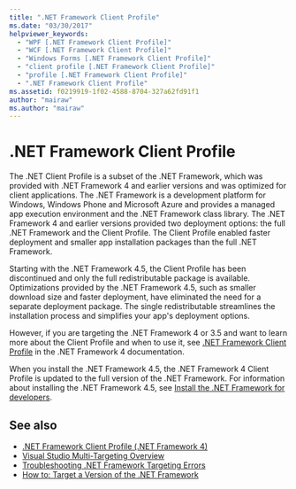 ```yaml
---
title: ".NET Framework Client Profile"
ms.date: "03/30/2017"
helpviewer_keywords: 
  - "WPF [.NET Framework Client Profile]"
  - "WCF [.NET Framework Client Profile]"
  - "Windows Forms [.NET Framework Client Profile]"
  - "client profile [.NET Framework Client Profile]"
  - "profile [.NET Framework Client Profile]"
  - ".NET Framework Client Profile"
ms.assetid: f0219919-1f02-4588-8704-327a62fd91f1
author: "mairaw"
ms.author: "mairaw"
---
```

# .NET Framework Client Profile
The .NET Client Profile is a subset of the .NET Framework, which was provided with .NET Framework 4 and earlier versions and was optimized for client applications. The .NET Framework is a development platform for Windows, Windows Phone and Microsoft Azure and provides a managed app execution environment and the .NET Framework class library. The .NET Framework 4 and earlier versions provided two deployment options: the full .NET Framework and the Client Profile. The Client Profile enabled faster deployment and smaller app installation packages than the full .NET Framework.  
  
 Starting with the .NET Framework 4.5, the Client Profile has been discontinued and only the full redistributable package is available. Optimizations provided by the .NET Framework 4.5, such as smaller download size and faster deployment, have eliminated the need for a separate deployment package. The single redistributable streamlines the installation process and simplifies your app's deployment options.  
  
 However, if you are targeting the .NET Framework 4 or 3.5 and want to learn more about the Client Profile and when to use it, see [.NET Framework Client Profile](https://docs.microsoft.com/previous-versions/dotnet/netframework-4.0/cc656912%28v=vs.100%29) in the .NET Framework 4 documentation.  
  
 When you install the .NET Framework 4.5, the .NET Framework 4 Client Profile is updated to the full version of the .NET Framework. For information about installing the .NET Framework 4.5, see [Install the .NET Framework for developers](../../../docs/framework/install/guide-for-developers.md).  
  
## See also

- [.NET Framework Client Profile (.NET Framework 4)](https://docs.microsoft.com/previous-versions/dotnet/netframework-4.0/cc656912%28v=vs.100%29)
- [Visual Studio Multi-Targeting Overview](/visualstudio/ide/visual-studio-multi-targeting-overview)
- [Troubleshooting .NET Framework Targeting Errors](/visualstudio/msbuild/troubleshooting-dotnet-framework-targeting-errors)
- [How to: Target a Version of the .NET Framework](/visualstudio/ide/how-to-target-a-version-of-the-dotnet-framework)
